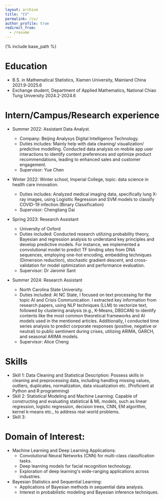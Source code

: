 ```yaml
---
layout: archive
title: "CV"
permalink: /cv/
author_profile: true
redirect_from:
  - /resume
---
```


{% include base_path %}

Education
======
* B.S. in Mathematical Statistics, Xiamen University, Mainland China 2021.9-2025.6
* Exchange student, Department of Applied Mathematics, National Chiao Tung University 2024.2-2024.6

Intern/Campus/Research experience
======
* Summer 2022: Assistant Data Analyst. 
  * Company: Beijing Analysys Digital Intelligence Technology.
  * Duties includes: Mainly help with data cleaning/ visualization/ predictive modelling. Conducted data analysis on mobile app user interactions to identify content preferences and optimize product recommendations, leading to enhanced sales and customer engagement.
  * Supervisor: Yue Chen

* Winter 2022:  Winter school, Imperial College, topic: data science in health care innovation.
  * Duties includes: Analyzed medical imaging data, specifically lung X-ray images, using Logisitic Regression and SVM models to classify COVID-19 infection.(Binary Classification)
  * Supervisor: Chengliang Dai

* Spring 2023: Research Assistant
  * University of Oxford
  * Duties included: Conducted research utilizing probability theory, Bayesian and regression analysis to understand key principles and develop predictive models. For instance, we implemented a convolutional model to predict TF binding sites from DNA sequences, employing one-hot encoding, embedding techniques (Dimension reduction), stochastic gradient descent, and cross-validation for model optimization and performance evaluation.
  * Supervisor: Dr Jaromir Sant

* Summer 2024: Research Assistant
  * North Carolina State University.
  * Duties included: At NC State, I focused on text processing for the topic AI and Crisis Communication. I extracted key information from research papers, using NLP techniques (LLM) to vectorize text, followed by clustering analysis (e.g., K-Means, DBSCAN) to identify contents like the most common theoretical frameworks and AI models used in the mentioned articles. Additionally, I conducted time series analysis to predict corporate responses (positive, negative or neutral) to public sentiment during crises, utilizing ARIMA, GARCH, and seasonal ARIMA models.
  * Supervisor: Alice Cheng
  
Skills
======
* Skill 1: Data Cleaning and Statistical Description: Possess skills in cleaning and preprocessing data, including handling missing values, outliers, duplicates, normalization, data visualization etc. (Proficient at Python and R programming)
* Skill 2: Statistical Modeling and Machine Learning: Capable of constructing and evaluating statistical & ML models, such as linear regression, logistic regression, decision trees, CNN, EM algorithm, kernel k-means etc., to address real-world problems.
* Skill 3: 

  
Domain of Interest:
======
* Machine Learning and Deep Learning Applications:
  * Convolutional Neural Networks (CNN) for multi-class classification tasks.
  * Deep learning models for facial recognition technology.
  * Exploration of deep learning's wide-ranging applications across industries.
* Bayesian Statistics and Sequential Learning:
  * Applications of Bayesian methods in sequential data analysis.
  * Interest in probabilistic modeling and Bayesian inference techniques.


